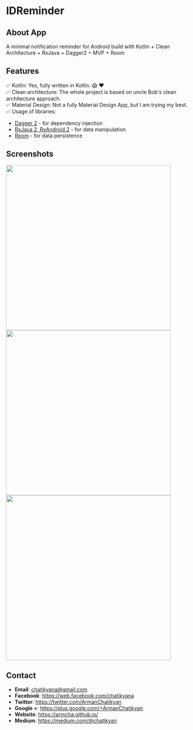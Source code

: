 # IDReminder

## About App
A minimal notification reminder for Android build with Kotlin + Clean Architecture + RxJava + Dagger2 + MVP + Room

## Features
:white_check_mark:  Kotlin: Yes, fully written in Kotlin. :scream: :heart: <br/>
:white_check_mark:  Clean architecture: The whole project is based on uncle Bob's clean architecture approach. <br/>
:white_check_mark:  Material Design: Not a fully Material Design App, but I am trying my best. <br/>
:white_check_mark:  Usage of libraries:<br/>
   * [Dagger 2](https://github.com/google/dagger) - for dependency injection<br/>
   * [RxJava 2, RxAndroid 2](https://github.com/ReactiveX/RxJava) - for data manipulation<br/>
   * [Room](https://developer.android.com/topic/libraries/architecture/room.html) - for data persistence<br/>

## Screenshots

<img height="450px" src="https://github.com/idkotlinx/idreminder/blob/master/art/ss1.png" />

<img  height="450px" src="https://raw.githubusercontent.com/abhinav272/NewsApp/master/art/Screenshot_1509641449.png" />

<img  height="450px" src="https://raw.githubusercontent.com/abhinav272/NewsApp/master/art/Screenshot_1509642715.png" />

## Contact
- **Email**: chatikyana@gmail.com
- **Facebook**: https://web.facebook.com/chatikyana
- **Twitter**: https://twitter.com/ArmanChatikyan
- **Google +**: https://plus.google.com/+ArmanChatikyan
- **Website**: https://armcha.github.io/
- **Medium**: https://medium.com/@chatikyan
